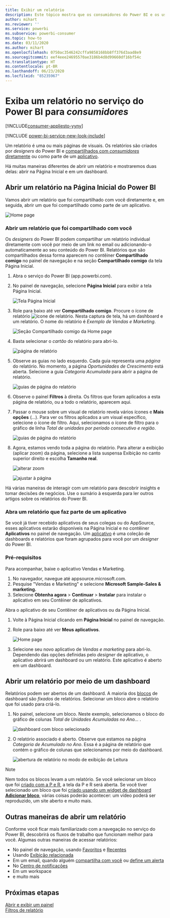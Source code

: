 ```yaml
---
title: Exibir um relatório
description: Este tópico mostra que os consumidores do Power BI e os usuários finais tinham que abrir e exibir um relatório do Power BI.
author: mihart
ms.reviewer: ''
ms.service: powerbi
ms.subservice: powerbi-consumer
ms.topic: how-to
ms.date: 03/11/2020
ms.author: mihart
ms.openlocfilehash: 0750ac3546242cffa9858168bb8ff376d3aad8e9
ms.sourcegitcommit: eef4eee24695570ae3186b4d8d99660df16bf54c
ms.translationtype: HT
ms.contentlocale: pt-BR
ms.lasthandoff: 06/23/2020
ms.locfileid: "85235967"
---
```

# <a name="view-a-report-in-the-power-bi-service-for-consumers"></a>Exiba um relatório no serviço do Power BI para *consumidores*

[!INCLUDE[consumer-appliesto-yyny](../includes/consumer-appliesto-yyny.md)]

[!INCLUDE [power-bi-service-new-look-include](../includes/power-bi-service-new-look-include.md)]

Um relatório é uma ou mais páginas de visuais. Os relatórios são criados por *designers* do Power BI e [compartilhados com *consumidores* diretamente](end-user-shared-with-me.md) ou como parte de um [aplicativo](end-user-apps.md). 

Há muitas maneiras diferentes de abrir um relatório e mostraremos duas delas: abrir na Página Inicial e em um dashboard. 

<!-- add art-->


## <a name="open-a-report-from-power-bi-home"></a>Abrir um relatório na Página Inicial do Power BI
Vamos abrir um relatório que foi compartilhado com você diretamente e, em seguida, abrir um que foi compartilhado como parte de um aplicativo.

   ![Home page](./media/end-user-report-open/power-bi-home-canvas.png)

### <a name="open-a-report-that-has-been-shared-with-you"></a>Abrir um relatório que foi compartilhado com você
Os *designers* do Power BI podem compartilhar um relatório individual diretamente com você por meio de um link no email ou adicionando-o automaticamente ao seu conteúdo do Power BI. Relatórios que são compartilhados dessa forma aparecem no contêiner **Compartilhado comigo** no painel de navegação e na seção **Compartilhado comigo** da tela Página Inicial.

1. Abra o serviço do Power BI (app.powerbi.com).

2. No painel de navegação, selecione **Página Inicial** para exibir a tela Página Inicial.  

   ![Tela Página Inicial](./media/end-user-report-open/power-bi-select-home-new.png)
   
3. Role para baixo até ver **Compartilhado comigo**. Procure o ícone de relatório ![ícone de relatório](./media/end-user-report-open/power-bi-report-icon.png). Nesta captura de tela, há um dashboard e um relatório. O nome do relatório é *Exemplo de Vendas e Marketing*. 
   
   ![Seção Compartilhado comigo da Home page](./media/end-user-report-open/power-bi-shared-new.png)

4. Basta selecionar o *cartão* do relatório para abri-lo.

   ![página de relatório](./media/end-user-report-open/power-bi-open.png)

5. Observe as guias no lado esquerdo.  Cada guia representa uma *página* do relatório. No momento, a página *Oportunidades de Crescimento* está aberta. Selecione a guia *Categoria Acumulada* para abrir a página de relatório. 

   ![guias de página do relatório](./media/end-user-report-open/power-bi-ytd.png)

6. Observe o painel **Filtros** à direita. Os filtros que foram aplicados a esta página de relatório, ou a todo o relatório, aparecem aqui.

7. Passar o mouse sobre um visual de relatório revela vários ícones e **Mais opções** (...). Para ver os filtros aplicados a um visual específico, selecione o ícone de filtro. Aqui, selecionamos o ícone de filtro para o gráfico de linha *Total de unidades por período consecutivo e região*.

   ![guias de página do relatório](./media/end-user-report-open/power-bi-visual-filters.png)

6. Agora, estamos vendo toda a página do relatório. Para alterar a exibição (aplicar zoom) da página, selecione a lista suspensa Exibição no canto superior direito e escolha **Tamanho real**.

   ![alterar zoom](./media/end-user-report-open/power-bi-fit-new.png)

   ![ajustar à página](./media/end-user-report-open/power-bi-actual.png)

Há várias maneiras de interagir com um relatório para descobrir insights e tomar decisões de negócios.  Use o sumário à esquerda para ler outros artigos sobre os relatórios do Power BI. 

### <a name="open-a-report-that-is-part-of-an-app"></a>Abra um relatório que faz parte de um aplicativo
Se você já tiver recebido aplicativos de seus colegas ou do AppSource, esses aplicativos estarão disponíveis na Página Inicial e no contêiner **Aplicativos** no painel de navegação. Um [aplicativo](end-user-apps.md) é uma coleção de dashboards e relatórios que foram agrupados para você por um *designer* do Power BI.

### <a name="prerequisites"></a>Pré-requisitos
Para acompanhar, baixe o aplicativo Vendas e Marketing.
1. No navegador, navegue até appsource.microsoft.com.
1. Pesquise "Vendas e Marketing" e selecione **Microsoft Sample-Sales & marketing.**
1. Selecione **Obtenha agora** > **Continuar** > **Instalar** para instalar o aplicativo em seu Contêiner de aplicativos. 

Abra o aplicativo de seu Contêiner de aplicativos ou da Página Inicial.
1. Volte à Página Inicial clicando em **Página Inicial** no painel de navegação.

7. Role para baixo até ver **Meus aplicativos**.

   ![Home page](./media/end-user-report-open/power-bi-app.png)

8. Selecione seu novo aplicativo de *Vendas e marketing* para abri-lo. Dependendo das opções definidas pelo *designer* de aplicativo, o aplicativo abrirá um dashboard ou um relatório. Este aplicativo é aberto em um dashboard.  


## <a name="open-a-report-from-a-dashboard"></a>Abrir um relatório por meio de um dashboard
Relatórios podem ser abertos de um dashboard. A maioria dos [blocos](end-user-tiles.md) de dashboard são *fixados* de relatórios. Selecionar um bloco abre o relatório que foi usado para criá-lo. 

1. No painel, selecione um bloco. Neste exemplo, selecionamos o bloco do gráfico de colunas *Total de Unidades Acumuladas no Ano…* .

    ![dashboard com bloco selecionado](./media/end-user-report-open/power-bi-dashboard.png)

2.  O relatório associado é aberto. Observe que estamos na página *Categoria de Acumulado no Ano*. Essa é a página de relatório que contém o gráfico de colunas que selecionamos por meio do dashboard.

    ![abertura de relatório no modo de exibição de Leitura](./media/end-user-report-open/power-bi-report-tabs.png)

> [!NOTE]
> Nem todos os blocos levam a um relatório. Se você selecionar um bloco que foi [criado com a P e R](end-user-q-and-a.md), a tela da P e R será aberta. Se você tiver selecionado um bloco que foi [criado usando um widget de dashboard **Adicionar bloco**](../create-reports/service-dashboard-add-widget.md), várias coisas poderão acontecer: um vídeo poderá ser reproduzido, um site aberto e muito mais.  


##  <a name="still-more-ways-to-open-a-report"></a>Outras maneiras de abrir um relatório
Conforme você ficar mais familiarizado com a navegação no serviço do Power BI, descobrirá os fluxos de trabalho que funcionam melhor para você. Algumas outras maneiras de acessar relatórios:
- No painel de navegação, usando [Favoritos](end-user-favorite.md) e [Recentes](end-user-recent.md)    
- Usando [Exibição relacionada](end-user-related.md)    
- Em um email, quando alguém [compartilha com você](../collaborate-share/service-share-reports.md) ou [define um alerta](end-user-alerts.md)    
- No [Centro de notificações](end-user-notification-center.md)    
- Em um workspace
- e muito mais

## <a name="next-steps"></a>Próximas etapas
[Abrir e exibir um painel](end-user-dashboard-open.md)    
[Filtros de relatório](end-user-report-filter.md)

